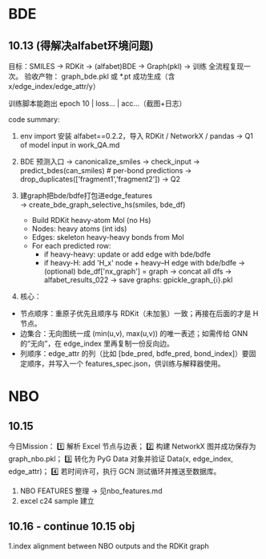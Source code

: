 # BDE
## 10.13 (得解决alfabet环境问题)
目标：SMILES → RDKit → (alfabet)BDE → Graph(pkl) → 训练 全流程复现一次。
验收产物：
graph_bde.pkl 或 *.pt 成功生成（含 x/edge_index/edge_attr/y）

训练脚本能跑出 epoch 10 | loss... | acc...（截图+日志）

code summary:
1. env import
安装 alfabet==0.2.2，导入 RDKit / NetworkX / pandas
-> Q1 of model input in work_QA.md

2. BDE 预测入口
  → canonicalize_smiles → check_input
  → predict_bdes(can_smiles)  # per-bond predictions
      → drop_duplicates(['fragment1','fragment2'])
-> Q2 

3. 建graph把bde/bdfe打包进edge_features      
  → create_bde_graph_selective_hs(smiles, bde_df)
      - Build RDKit heavy-atom Mol (no Hs)
      - Nodes: heavy atoms (int ids)
      - Edges: skeleton heavy-heavy bonds from Mol
      - For each predicted row:
          * if heavy-heavy: update or add edge with bde/bdfe
          * if heavy-H: add 'H_x' node + heavy–H edge with bde/bdfe
  → (optional) bde_df['nx_graph'] = graph
→ concat all dfs → alfabet_results_022
→ save graphs: gpickle_graph_{i}.pkl

4. 核心：
- 节点顺序：重原子优先且顺序与 RDKit（未加氢）一致；再接在后面的才是 H 节点。
- 边集合：无向图统一成 (min(u,v), max(u,v)) 的唯一表述；如需传给 GNN 的“无向”，在 edge_index 里再复制一份反向边。
- 列顺序：edge_attr 的列（比如 [bde_pred, bdfe_pred, bond_index]）要固定顺序，并写入一个 features_spec.json，供训练与解释器使用。

# NBO
## 10.15
今日Mission：
1️⃣ 解析 Excel 节点与边表；
2️⃣ 构建 NetworkX 图并成功保存为 graph_nbo.pkl；
3️⃣ 转化为 PyG Data 对象并验证 Data(x, edge_index, edge_attr)；
4️⃣ 若时间许可，执行 GCN 测试循环并推送至数据库。

1. NBO FEATURES 整理
-> 见nbo_features.md
2. excel c24 sample 建立

## 10.16 - continue 10.15 obj
1.index alignment between NBO outputs and the RDKit graph
